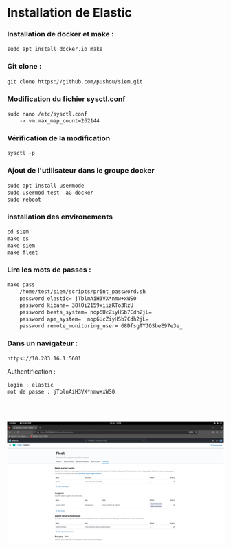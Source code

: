 # Installation de Elastic 

### Installation de docker et make :

    sudo apt install docker.io make

### Git clone :

    git clone https://github.com/pushou/siem.git

### Modification du fichier sysctl.conf


    sudo nano /etc/sysctl.conf
        -> vm.max_map_count=262144

### Vérification de la modification

    sysctl -p   

### Ajout de l'utilisateur dans le groupe docker
    sudo apt install usermode
    sudo usermod test -aG docker   
    sudo reboot

### installation des environements
    
    cd siem
    make es
    make siem
    make fleet

### Lire les mots de passes :
    make pass
        /home/test/siem/scripts/print_password.sh
        password elastic= jTblnAiH3VX*nmw+xWS0
        password kibana= 38lOi2159xiizKTo3RzU
        password beats_system= nop6UcZiyHSb7Cdh2jL=
        password apm_system=  nop6UcZiyHSb7Cdh2jL=
        password remote_monitoring_user= 68DfsgTYJQSbeE97e3e_

### Dans un navigateur :
    https://10.203.16.1:5601


Authentification : 
    
    login : elastic
    mot de passe : jTblnAiH3VX*nmw+xWS0

<br><br>

![Alt text](screen-elastic.png)
